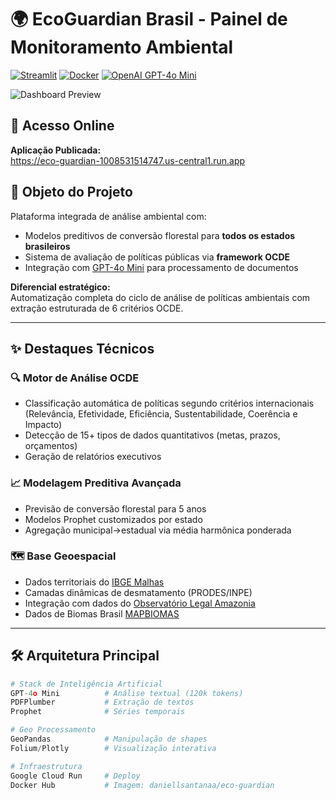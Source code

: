 # 🌍 EcoGuardian Brasil - Painel de Monitoramento Ambiental

[![Streamlit](https://img.shields.io/badge/Streamlit-FF4B4B?style=for-the-badge&logo=Streamlit&logoColor=white)](https://eco-guardian-1008531514747.us-central1.run.app)
[![Docker](https://img.shields.io/badge/Docker-2496ED?style=for-the-badge&logo=docker&logoColor=white)](https://hub.docker.com/r/daniellsantanaa/eco-guardian)
[![OpenAI GPT-4o Mini](https://img.shields.io/badge/OpenAI-GPT_4o_Mini-412991?style=for-the-badge&logo=openai&logoColor=white)](https://openai.com/index/gpt-4o-mini-advancing-cost-efficient-intelligence/)

![Dashboard Preview](https://raw.githubusercontent.com/daniell-santana/eco_guardian_br/main/assets/dashboard_preview.png)

## 🚀 Acesso Online
**Aplicação Publicada:**  
https://eco-guardian-1008531514747.us-central1.run.app

## 🎯 Objeto do Projeto
Plataforma integrada de análise ambiental com:
- Modelos preditivos de conversão florestal para **todos os estados brasileiros**
- Sistema de avaliação de políticas públicas via **framework OCDE**
- Integração com [GPT-4o Mini](https://openai.com/index/gpt-4o-mini-advancing-cost-efficient-intelligence/) para processamento de documentos

**Diferencial estratégico:**  
Automatização completa do ciclo de análise de políticas ambientais com extração estruturada de 6 critérios OCDE.

---

## ✨ Destaques Técnicos
### 🔍 Motor de Análise OCDE
- Classificação automática de políticas segundo critérios internacionais (Relevância, Efetividade, Eficiência, Sustentabilidade, Coerência e Impacto)
- Detecção de 15+ tipos de dados quantitativos (metas, prazos, orçamentos)
- Geração de relatórios executivos

### 📈 Modelagem Preditiva Avançada
- Previsão de conversão florestal para 5 anos
- Modelos Prophet customizados por estado
- Agregação municipal->estadual via média harmônica ponderada

### 🗺️ Base Geoespacial
- Dados territoriais do [IBGE Malhas](https://www.ibge.gov.br/geociencias/organizacao-do-territorio/malhas-territoriais/15774-malhas.html)
- Camadas dinâmicas de desmatamento (PRODES/INPE)
- Integração com dados do [Observatório Legal Amazonia](https://legal-amazonia.org/maranhao-politicas-ambientais-do-governo-carlos-brandao/)
- Dados de Biomas Brasil [MAPBIOMAS](https://brasil.mapbiomas.org/estatisticas/)
---

## 🛠 Arquitetura Principal
```python
# Stack de Inteligência Artificial
GPT-4o Mini          # Análise textual (120k tokens)
PDFPlumber           # Extração de textos
Prophet              # Séries temporais

# Geo Processamento
GeoPandas            # Manipulação de shapes
Folium/Plotly        # Visualização interativa

# Infraestrutura
Google Cloud Run     # Deploy
Docker Hub           # Imagem: daniellsantanaa/eco-guardian
